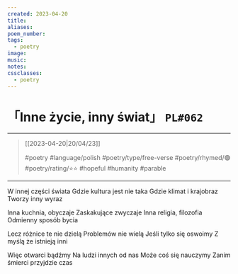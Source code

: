 ```yaml
---
created: 2023-04-20
title:
aliases:
poem_number:
tags:
  - poetry
image:
music:
notes:
cssclasses:
  - poetry
---
```

# 「Inne życie, inny świat」 `PL#062`

---

> [[2023-04-20|20/04/23]]
> 
> #poetry 
> #language/polish 
> #poetry/type/free-verse 
> #poetry/rhymed/🟢 
> #poetry/rating/⭐⭐ 
> #hopeful #humanity #parable 

---

W innej części świata
Gdzie kultura jest nie taka
Gdzie klimat i krajobraz
Tworzy inny wyraz

Inna kuchnia, obyczaje
Zaskakujące zwyczaje
Inna religia, filozofia
Odmienny sposób bycia

Lecz różnice te nie dzielą
Problemów nie wielą
Jeśli tylko się oswoimy
Z myślą że istnieją inni

Więc otwarci bądźmy
Na ludzi innych od nas
Może coś się nauczymy
Zanim śmierci przyjdzie czas